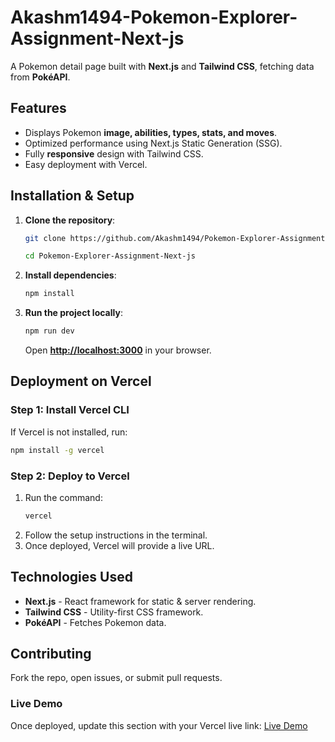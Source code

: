 # Akashm1494-Pokemon-Explorer-Assignment-Next-js

A Pokemon detail page built with **Next.js** and **Tailwind CSS**, fetching data from **PokéAPI**.

## Features
- Displays Pokemon **image, abilities, types, stats, and moves**.
- Optimized performance using Next.js Static Generation (SSG).
- Fully **responsive** design with Tailwind CSS.
- Easy deployment with Vercel.

## Installation & Setup

1. **Clone the repository**:
   ```sh
   git clone https://github.com/Akashm1494/Pokemon-Explorer-Assignment-Next-js.git
   
   cd Pokemon-Explorer-Assignment-Next-js
   ```

2. **Install dependencies**:
   ```sh
   npm install
   ```

3. **Run the project locally**:
   ```sh
   npm run dev
   ```
   Open **[http://localhost:3000](http://localhost:3000)** in your browser.

## Deployment on Vercel

### **Step 1: Install Vercel CLI**
If Vercel is not installed, run:
```sh
npm install -g vercel
```

### **Step 2: Deploy to Vercel**
1. Run the command:
   ```sh
   vercel
   ```
2. Follow the setup instructions in the terminal.
3. Once deployed, Vercel will provide a live URL.

## Technologies Used
- **Next.js** - React framework for static & server rendering.
- **Tailwind CSS** - Utility-first CSS framework.
- **PokéAPI** - Fetches Pokemon data.

## Contributing
Fork the repo, open issues, or submit pull requests.

### Live Demo
Once deployed, update this section with your Vercel live link:
[Live Demo](https://pokemon-explorer-assignment-next-js.vercel.app/)

